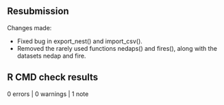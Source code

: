 ## Resubmission

Changes made:
* Fixed bug in export_nest() and import_csv().
* Removed the rarely used functions nedaps() and fires(), along with the datasets nedap and fire.



## R CMD check results

0 errors | 0 warnings | 1 note
